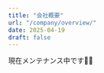 ```yaml
---
title: "会社概要"
url: "/company/overview/"
date: 2025-04-19
draft: false
---
```


現在メンテナンス中です🙇‍♀️